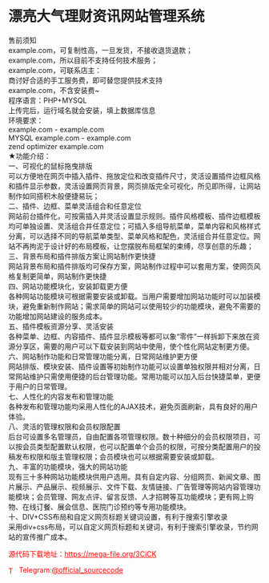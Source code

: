 # 漂亮大气理财资讯网站管理系统

售前须知<br>example.com，可复制性高，一旦发货，不接收退货退款；<br>example.com，所以目前不支持任何技术服务；<br>example.com，可联系店主：<br>商讨好合适的手工服务费，即可替您提供技术支持<br>example.com，不含安装费~<br>程序语言：PHP+MYSQL<br>上传完后，运行域名就会安装，填上数据库信息<br>环境要求：<br>example.com - example.com<br>MYSQL example.com - example.com<br>zend optimizer example.com<br>★功能介绍：<br>一、可视化的鼠标拖曳排版<br>可以方便地在网页中插入插件、拖放定位和改变插件尺寸，灵活设置插件边框风格和插件显示参数，灵活设置网页背景，网页排版完全可视化，所见即所得，让网站制作如同搭积木般便捷易玩；<br>二、插件、边框、菜单灵活组合和任意定位<br>网站前台插件化，可按需插入并灵活设置显示规则。插件风格模板、插件边框模板均可单独设置、灵活组合并任意定位；可插入多组导航菜单，菜单内容和风格样式分离，可以选择不同的导航菜单类型、菜单风格和配色，灵活组合并任意定位。网站不再拘泥于设计好的布局模板，让您摆脱布局框架的束缚，尽享创意的乐趣；<br>三、背景布局和插件排版方案让网站制作更快捷<br>网站背景布局和插件排版均可保存方案，网站制作过程中可以套用方案，使网页风格复制更简单，网站制作更快捷<br>四、网站功能模块化，安装卸载更方便<br>各种网站功能模块可根据需要安装或卸载。当用户需要增加网站功能时可以加装模块，避免重新制作网站；需求简单的网站可以使用较少的功能模块，避免不需要的功能增加网站建设的服务成本。<br>五、插件模板资源分享、灵活安装<br>各种菜单、边框、内容插件、插件显示模板等都可以象“零件”一样拆卸下来放在资源分享区，需要的用户可以下载安装到网站中使用，使个性化网站定制更方便。<br>六、网站制作功能和日常管理功能分离，日常网站维护更方便<br>网站排版、模块安装、插件设置等初始制作功能可以设置单独权限并相对分离，日常网站维护只需使用便捷的后台管理功能。常用功能可以加入后台快捷菜单，更便于用户的日常管理。<br>七、人性化的内容发布和管理功能<br>各种发布和管理功能均采用人性化的AJAX技术，避免页面刷新，具有良好的用户体验。<br>八、灵活的管理权限和会员权限配置<br>后台可设置多名管理员，自由配置各项管理权限。数十种细分的会员权限项目，可以按会员类型配置默认权限，也可以配置单个会员的权限，可按分类配置用户的投稿发布权限和版主管理权限；会员模块也可以根据需要安装或卸载。<br>九、丰富的功能模块，强大的网站功能<br>现有三十多种网站功能模块供用户选用。具有自定内容、分组网页、新闻文章、图片展示、产品展示、视频展示、文件下载、友情链接、广告管理等网站内容管理功能模块；会员管理、网友点评、留言反馈、人才招聘等互功能模块；更有网上购物、在线订餐、展会信息、医院门诊预约等专用功能模块。<br>十、DIV+CSS布局和自定义网页标题关键词设置，有利于搜索引擎收录<br>采用div+css布局，可以自定义网页标题和关键词，有利于搜索引擎收录，节约网站的宣传推广成本。<br>


<p style="color: red;">源代码下载地址：<a href="https://mega-file.org/3CiCK" style="color: red;">https://mega-file.org/3CiCK</a></p><p style="color: red;"><img src="https://cdn-icons-png.flaticon.com/512/2111/2111646.png" alt="Telegram Icon" style="width: 16px; vertical-align: middle; margin-right: 5px;">Telegram:<a href="https://t.me/official_sourcecode" style="color: red;">@official_sourcecode</a></p>